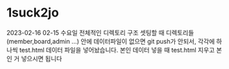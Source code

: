 # 1suck2jo

2023-02-16
02-15 수요일 전체적인 디렉토리 구조 셋팅할 때 
디렉토리들(member,board,admin ...) 안에 데이터파일이 없으면
git push가 안되서, 각각에 하나씩 test.html 데이터 파일을 넣어놨습니다.
본인 데이터 넣을 때 test.html 지우고 본인 거 넣으시면 됩니다

